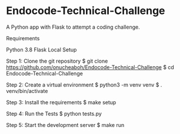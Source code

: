 # Endocode-Technical-Challenge

A Python app with Flask to attempt a coding challenge.

Requirements

Python 3.8
Flask
Local Setup

Step 1: Clone the git repository
$ git clone https://github.com/onucheaboh/Endocode-Technical-Challenge
$ cd Endocode-Technical-Challenge

Step 2: Create a virtual environment
$ python3 -m venv venv
$ . venv/bin/activate

Step 3: Install the requirements
$ make setup

Step 4: Run the Tests
$ python tests.py

Step 5: Start the development server
$ make run
